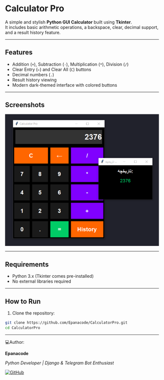 # Calculator Pro

A simple and stylish **Python GUI Calculator** built using **Tkinter**.  
It includes basic arithmetic operations, a backspace, clear, decimal support, and a result history feature.

---

## Features

- Addition (`+`), Subtraction (`-`), Multiplication (`*`), Division (`/`)
- Clear Entry (`←`) and Clear All (`C`) buttons
- Decimal numbers (`.`)
- Result history viewing
- Modern dark-themed interface with colored buttons

---

## Screenshots

![Calculator Pro Screenshot](https://github.com/Epanacode/Calculator-pro/blob/master/assets/2025-10-22%2001_38_08-calculator_pro.py%20-%20calculator_pro%20-%20Visual%20Studio%20Code.png?raw=true)  

---

## Requirements

- Python 3.x (Tkinter comes pre-installed)
- No external libraries required

---

## How to Run

1. Clone the repository:

```bash
git clone https://github.com/Epanacode/CalculatorPro.git
cd CalculatorPro
```
<hr/>

💻Author:
 
 **Epanacode**
 
*Python Developer | Django & Telegram Bot Enthusiast*

[![GitHub](https://img.shields.io/badge/GitHub-Profile-black?style=for-the-badge&logo=github)](https://github.com/Epanacode)




